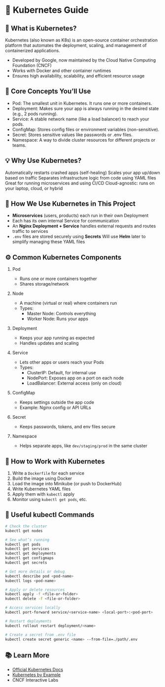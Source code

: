 # 🚢 Kubernetes Guide

## 🔧 What is Kubernetes?
Kubernetes (also known as K8s) is an open-source container orchestration platform that automates the deployment, scaling, and management of containerized applications.

- Developed by Google, now maintained by the Cloud Native Computing Foundation (CNCF)
- Works with Docker and other container runtimes
- Ensures high availability, scalability, and efficient resource usage

## 🧩 Core Concepts You’ll Use
- Pod: The smallest unit in Kubernetes. It runs one or more containers.
- Deployment: Makes sure your app is always running in the desired state (e.g., 2 pods running).
- Service: A stable network name (like a load balancer) to reach your pods.
- ConfigMap: Stores config files or environment variables (non-sensitive).
- Secret: Stores sensitive values like passwords or .env files.
- Namespace: A way to divide cluster resources for different projects or teams.


## 💡 Why Use Kubernetes?  
Automatically restarts crashed apps (self-healing)
Scales your app up/down based on traffic
Separates infrastructure logic from code using YAML files
Great for running microservices and using CI/CD
Cloud-agnostic: runs on your laptop, cloud, or hybrid

## 🧱 How We Use Kubernetes in This Project  
- **Microservices** (users, products) each run in their own Deployment
- Each has its own internal Service for communication
- An **Nginx Deployment + Service** handles external requests and routes traffic to services
- `.env` files are stored securely using **Secrets**
Will use **Helm** later to simplify managing these YAML files

## ⚙️ Common Kubernetes Components
1. Pod
    - Runs one or more containers together
    - Shares storage/network

2. Node
    - A machine (virtual or real) where containers run
    - Types:
        - Master Node: Controls everything
        - Worker Node: Runs your apps

3. Deployment
    - Keeps your app running as expected
    - Handles updates and scaling

4. Service
    - Lets other apps or users reach your Pods
    - Types:
        - ClusterIP: Default, for internal use
        - NodePort: Exposes app on a port on each node
        - LoadBalancer: External access (only on cloud)

5. ConfigMap
    - Keeps settings outside the app code
    - Example: Nginx config or API URLs

6. Secret
    - Keeps passwords, tokens, and env files secure

7. Namespace
    - Helps separate apps, like `dev/staging/prod` in the same cluster

## 🔁 How to Work with Kubernetes
1. Write a `Dockerfile` for each service
2. Build the image using Docker
3. Load the image into Minikube (or push to DockerHub)
4. Write Kubernetes YAML files
5. Apply them with `kubectl` apply
6. Monitor using `kubectl get pods`, etc.


## 🧪 Useful kubectl Commands  
```bash
# Check the cluster
kubectl get nodes

# See what’s running
kubectl get pods
kubectl get services
kubectl get deployments
kubectl get configmaps
kubectl get secrets

# Get more details or debug
kubectl describe pod <pod-name>
kubectl logs <pod-name>

# Apply or delete resources
kubectl apply -f <file-or-folder>
kubectl delete -f <file-or-folder>

# Access services locally
kubectl port-forward service/<service-name> <local-port>:<pod-port>

# Restart deployments
kubectl rollout restart deployment/<name>

# Create a secret from .env file
kubectl create secret generic <name> --from-file=./path/.env
```

## 📚 Learn More
* [Official Kubernetes Docs](https://kubernetes.io/docs/)
* [Kubernetes by Example](https://kubernetesbyexample.com/)
* CNCF Interactive Labs
